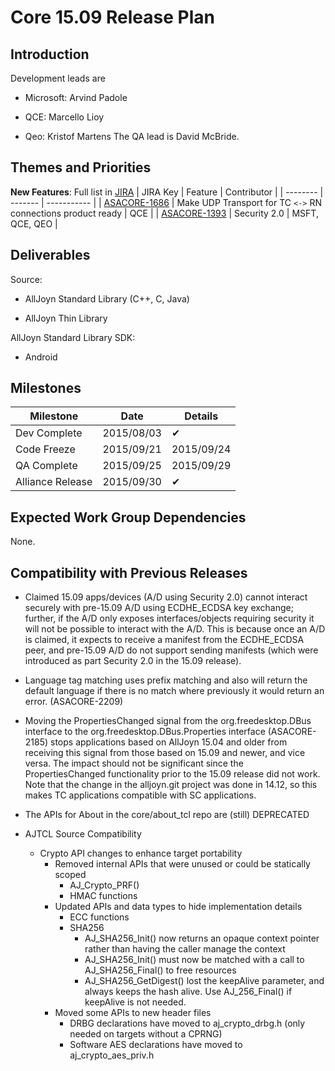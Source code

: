 # Core 15.09 Release Plan

## Introduction

Development leads are

*  Microsoft: Arvind Padole

*  QCE: Marcello Lioy

*  Qeo: Kristof Martens 
The QA lead is David McBride.

## Themes and Priorities

**New Features**:
Full list in [ JIRA](https///jira.allseenalliance.org/issues/?jql=project%20%3D%20ASACORE%20AND%20issuetype%20%3D%20%22New%20Feature%22%20AND%20fixVersion%20%3D%20%2215.09%22%20ORDER%20BY%20status%20ASC)
 | JIRA Key                                                             | Feature                                                    | Contributor    | 
 | --------                                                             | -------                                                    | -----------    | 
 | [ASACORE-1686](https///jira.allseenalliance.org/browse/ASACORE-1686) | Make UDP Transport for TC `<->` RN connections product ready | QCE            | 
 | [ASACORE-1393](https///jira.allseenalliance.org/browse/ASACORE-1393) | Security 2.0                                               | MSFT, QCE, QEO | 


## Deliverables

Source:

*  AllJoyn Standard Library (C++, C, Java)

*  AllJoyn Thin Library

AllJoyn Standard Library SDK:

*  Android


## Milestones

 | Milestone        | Date       | Details    | 
 | ---------        | ----       | -------    | 
 | Dev Complete     | 2015/08/03 | ✔        | 
 | Code Freeze      | 2015/09/21 | 2015/09/24 | 
 | QA Complete      | 2015/09/25 | 2015/09/29 | 
 | Alliance Release | 2015/09/30 | ✔        | 


## Expected Work Group Dependencies

None.
## Compatibility with Previous Releases

*  Claimed 15.09 apps/devices (A/D using Security 2.0) cannot interact securely with pre-15.09 A/D using ECDHE_ECDSA key exchange; further, if the A/D only exposes interfaces/objects requiring security it will not be possible to interact with the A/D. This is because once an A/D is claimed, it expects to receive a manifest from the ECDHE_ECDSA peer, and pre-15.09 A/D do not support sending manifests (which were introduced as part Security 2.0 in the 15.09 release).

*  Language tag matching uses prefix matching and also will return the default language if there is no match where previously it would return an error. (ASACORE-2209)

*  Moving the PropertiesChanged signal from the org.freedesktop.DBus interface to the org.freedesktop.DBus.Properties interface (ASACORE-2185) stops applications based on AllJoyn 15.04 and older from receiving this signal from those based on 15.09 and newer, and vice versa. The impact should not be significant since the PropertiesChanged functionality prior to the 15.09 release did not work.  Note that the change in the alljoyn.git project was done in 14.12, so this makes TC applications compatible with SC applications.

*  The APIs for About in the core/about_tcl repo are (still) DEPRECATED

*  AJTCL Source Compatibility
    * Crypto API changes to enhance target portability
      * Removed internal APIs that were unused or could be statically scoped
        * AJ_Crypto_PRF()
        * HMAC functions
      * Updated APIs and data types to hide implementation details
        * ECC functions
        * SHA256
          * AJ_SHA256_Init() now returns an opaque context pointer rather than having the caller manage the context
          * AJ_SHA256_Init() must now be matched with a call to AJ_SHA256_Final() to free resources
          * AJ_SHA256_GetDigest() lost the keepAlive parameter, and always keeps the hash alive. Use AJ_256_Final() if keepAlive is not needed.
      * Moved some APIs to new header files
        * DRBG declarations have moved to aj_crypto_drbg.h (only needed on targets without a CPRNG)
        * Software AES declarations have moved to aj_crypto_aes_priv.h
